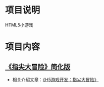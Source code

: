 # 项目说明
HTML5小游戏

# 项目内容
## [《指尖大冒险》简化版](./jumping/)
- 相关介绍文章：[《H5游戏开发：指尖大冒险》](https://aotu.io/notes/2017/11/28/h5_game_jumping/)